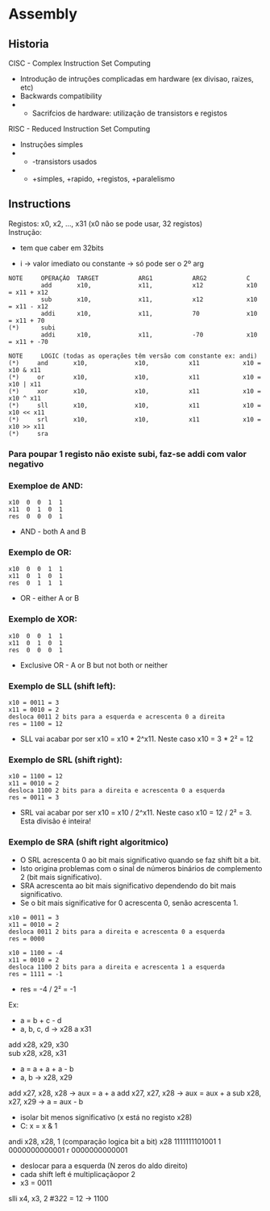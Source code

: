 # Assembly

## Historia
CISC - Complex Instruction Set Computing
- Introdução de intruções complicadas em hardware (ex divisao, raizes, etc)  
- Backwards compatibility  
- - Sacrifcios de hardware: utilização de transistors e registos  

RISC - Reduced Instruction Set Computing
- Instruções simples
- - -transistors usados
- - +simples, +rapido, +registos, +paralelismo

## Instructions
Registos: x0, x2, ..., x31 (x0 não se pode usar, 32 registos)  
Instrução:
- tem que caber em 32bits


- i -> valor imediato ou constante -> só pode ser o 2º arg  
```
NOTE     OPERAÇÂO  TARGET           ARG1           ARG2           C
         add       x10,             x11,           x12            x10 = x11 + x12
         sub       x10,             x11,           x12            x10 = x11 - x12
         addi      x10,             x11,           70             x10 = x11 + 70
(*)      subi
         addi      x10,             x11,           -70            x10 = x11 + -70

NOTE     LOGIC (todas as operações têm versão com constante ex: andi)
(*)     and       x10,             x10,           x11            x10 = x10 & x11
(*)     or        x10,             x10,           x11            x10 = x10 | x11
(*)     xor       x10,             x10,           x11            x10 = x10 ^ x11
(*)     sll       x10,             x10,           x11            x10 = x10 << x11
(*)     srl       x10,             x10,           x11            x10 = x10 >> x11
(*)     sra
```

### Para poupar 1 registo não existe subi, faz-se addi com valor negativo  
### Exemploe de AND:
```
x10  0  0  1  1
x11  0  1  0  1
res  0  0  0  1
```
* AND - both A and B  
### Exemplo de OR:
```
x10  0  0  1  1
x11  0  1  0  1
res  0  1  1  1
```
* OR - either A or B  
### Exemplo de XOR:
```
x10  0  0  1  1
x11  0  1  0  1
res  0  0  0  1
```
* Exclusive OR - A or B but not both or neither  
### Exemplo de SLL (shift left):
```
x10 = 0011 = 3
x11 = 0010 = 2
desloca 0011 2 bits para a esquerda e acrescenta 0 a direita
res = 1100 = 12
```
* SLL vai acabar por ser x10 = x10 * 2^x11. Neste caso x10 = 3 * 2² = 12  
### Exemplo de SRL (shift right):
```
x10 = 1100 = 12
x11 = 0010 = 2
desloca 1100 2 bits para a direita e acrescenta 0 a esquerda
res = 0011 = 3
```
* SRL vai acabar por ser x10 = x10 / 2^x11. Neste caso x10 = 12 / 2² = 3. Esta divisão é inteira!  
### Exemplo de SRA (shift right algoritmico)  
* O SRL acrescenta 0 ao bit mais significativo quando se faz shift bit a bit.  
* Isto origina problemas com o sinal de números binários de complemento 2 (bit mais significativo).  
* SRA acrescenta ao bit mais significativo dependendo do bit mais significativo.  
* Se o bit mais significative for 0 acrescenta 0, senão acrescenta 1.  
```
x10 = 0011 = 3
x11 = 0010 = 2
desloca 0011 2 bits para a direita e acrescenta 0 a esquerda
res = 0000

x10 = 1100 = -4
x11 = 0010 = 2
desloca 1100 2 bits para a direita e acrescenta 1 a esquerda
res = 1111 = -1
```
* res = -4 / 2² = -1  


Ex:  
- a = b + c - d
- a, b, c, d -> x28 a x31

add x28, x29, x30  
sub x28, x28, x31  

- a = a + a + a - b
- a, b -> x28, x29

add x27, x28, x28 -> aux = a + a
add x27, x27, x28 -> aux = aux + a
sub x28, x27, x29 -> a = aux - b

- isolar bit menos significativo (x está no registo x28)
- C: x = x & 1

andi x28, x28, 1 (comparação logica bit a bit)
x28 1111111101001
1   0000000000001
r   0000000000001

- deslocar para a esquerda (N zeros do aldo direito)
- cada shift left é multiplicaçãopor 2
- x3 = 0011

slli x4, x3, 2 #3*2*2 = 12 -> 1100